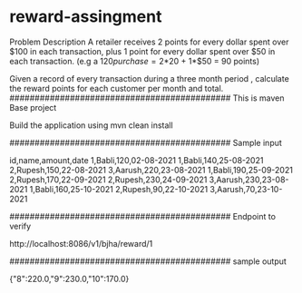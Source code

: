 # reward-assingment
Problem Description
A retailer receives 2 points for every dollar spent over $100 in each transaction, plus 1 point for every dollar spent over $50
in each transaction.
(e.g a $120 purchase = 2*$20 + 1*$50 = 90 points)

Given a record of every transaction during a three month period , calculate the reward points for each customer per month and total.
############################################
This is maven Base project

Build the application using
mvn clean install

############################################
Sample input 

id,name,amount,date
1,Babli,120,02-08-2021
1,Babli,140,25-08-2021
2,Rupesh,150,22-08-2021
3,Aarush,220,23-08-2021
1,Babli,190,25-09-2021
2,Rupesh,170,22-09-2021
2,Rupesh,230,24-09-2021
3,Aarush,230,23-08-2021
1,Babli,160,25-10-2021
2,Rupesh,90,22-10-2021
3,Aarush,70,23-10-2021

############################################
Endpoint to verify

http://localhost:8086/v1/bjha/reward/1

############################################
sample output

{"8":220.0,"9":230.0,"10":170.0}
